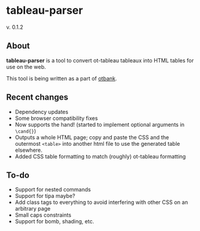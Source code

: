 # tableau-parser
v. 0.1.2
## About
**tableau-parser** is a tool to convert ot-tableau tableaux into HTML tables for use on the web.

This tool is being written as a part of [otbank](https://github.com/angus-lherrou/otbank).
## Recent changes
 * Dependency updates
 * Some browser compatibility fixes
 * Now supports the hand! (started to implement optional arguments in `\cand{}`)
 * Outputs a whole HTML page; copy and paste the CSS and the outermost `<table>` into another html file to use the generated table elsewhere.
 * Added CSS table formatting to match (roughly) ot-tableau formatting  

## To-do
* Support for nested commands
* Support for tipa maybe?
* Add class tags to everything to avoid interfering with other CSS on an arbitrary page
* Small caps constraints
* Support for bomb, shading, etc.
